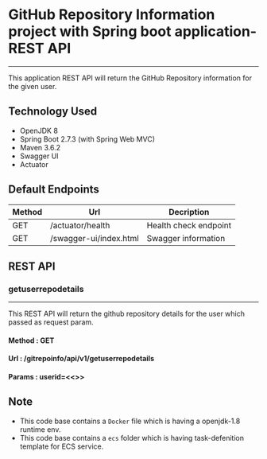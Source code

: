 # GitHub Repository Information project with Spring boot application-REST API
-----------------------------------------------------------------------------

This application REST API will return the GitHub Repository information for the given user.

## Technology Used
* OpenJDK 8
* Spring Boot 2.7.3 (with Spring Web MVC)
* Maven 3.6.2
* Swagger UI
* Actuator

## Default Endpoints

| Method | Url | Decription |
| ------ | --- | ---------- |
| GET    |/actuator/health  | Health check endpoint |
| GET    |/swagger-ui/index.html | Swagger information |


## REST API

### getuserrepodetails
--------------------------

This REST API will return the github repository details for the user which passed as request param.

#### Method : GET
#### Url    : /gitrepoinfo/api/v1/getuserrepodetails
#### Params : userid=<<>>

## Note
* This code base contains a `Docker` file which is having a openjdk-1.8 runtime env.
* This code base contains a `ecs` folder which is having task-defenition template for ECS service.
